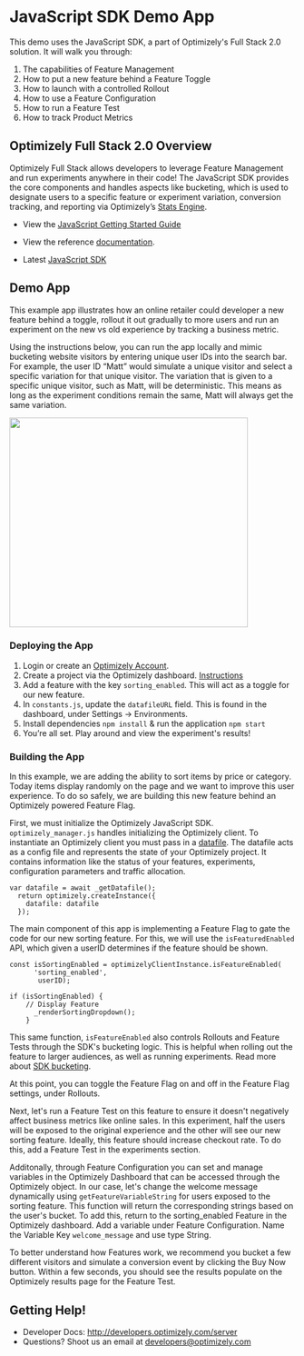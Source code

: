 # JavaScript SDK Demo App

This demo uses the JavaScript SDK, a part of Optimizely's Full Stack 2.0 solution. It will walk you through:

1. The capabilities of Feature Management
2. How to put a new feature behind a Feature Toggle
3. How to launch with a controlled Rollout
4. How to use a Feature Configuration
5. How to run a Feature Test
6. How to track Product Metrics

## Optimizely Full Stack 2.0 Overview

Optimizely Full Stack allows developers to leverage Feature Management and run experiments anywhere in their code! The JavaScript SDK provides the core components and handles aspects like bucketing, which is used to designate users to a specific feature or experiment variation, conversion tracking, and reporting via Optimizely’s [Stats Engine](https://www.optimizely.com/statistics/).

* View the [JavaScript Getting Started Guide](http://developers.optimizely.com/server/getting-started/index.html?language=python)

* View the reference [documentation](http://developers.optimizely.com/server/reference/index.html?language=javascript).

* Latest [JavaScript SDK](https://github.com/optimizely/javascript-sdk)

## Demo App

This example app illustrates how an online retailer could developer a new feature behind a toggle, rollout it out gradually to more users and run an experiment on the new vs old experience by tracking a business metric.

Using the instructions below, you can run the app locally and mimic bucketing website visitors by entering unique user IDs into the search bar. For example, the user ID “Matt” would simulate a unique visitor and select a specific variation for that unique visitor. The variation that is given to a specific unique visitor, such as Matt, will be deterministic. This means as long as the experiment conditions remain the same, Matt will always get the same variation.
 
<img src="https://github.com/optimizely/python-sdk-demo-app/blob/master/images/screenshot.png" width="420" height="369px">

### Deploying the App
1. Login or create an [Optimizely Account](https://app.optimizely.com/signin).
2. Create a project via the Optimizely dashboard. [Instructions](http://developers.optimizely.com/server/getting-started/index.html?language=javascript)
3. Add a feature with the key `sorting_enabled`. This will act as a toggle for our new feature.
4. In `constants.js`, update the `datafileURL` field. This is found in the dashboard, under Settings -> Environments.
5. Install dependencies `npm install` & run the application `npm start`
6. You’re all set. Play around and view the experiment's results!


### Building the App

In this example, we are adding the ability to sort items by price or category. Today items display randomly on the page and we want to improve this user experience. To do so safely, we are building this new feature behind an Optimizely powered Feature Flag.

First, we must initialize the Optimizely JavaScript SDK. `optimizely_manager.js` handles initializing the Optimizely client. To instantiate an Optimizely client you must pass in a [datafile](https://developers.optimizely.com/x/solutions/sdks/reference/?language=javascript#datafile). The datafile acts as a config file and represents the state of your Optimizely project. It contains information like the status of your features, experiments, configuration parameters and traffic allocation.

```
var datafile = await _getDatafile();
  return optimizely.createInstance({
    datafile: datafile
  });
```

The main component of this app is implementing a Feature Flag to gate the code for our new sorting feature. For this, we will use the `isFeaturedEnabled` API, which given a userID determines if the feature should be shown.

```
const isSortingEnabled = optimizelyClientInstance.isFeatureEnabled(
      'sorting_enabled',
       userID);

if (isSortingEnabled) {
    // Display Feature
      _renderSortingDropdown();
    }
```

This same function, `isFeatureEnabled` also controls Rollouts and Feature Tests through the SDK's bucketing logic. This is helpful when rolling out the feature to larger audiences, as well as running experiments. Read more about [SDK bucketing](https://help.optimizely.com/Build_Campaigns_and_Experiments/How_bucketing_works_in_Optimizely's_Full_Stack_SDKs).

At this point, you can toggle the Feature Flag on and off in the Feature Flag settings, under Rollouts.

Next, let's run a Feature Test on this feature to ensure it doesn't negatively affect business metrics like online sales. In this experiment, half the users will be exposed to the original experience and the other will see our new sorting feature. Ideally, this feature should increase checkout rate. To do this, add a Feature Test in the experiments section.

Additonally, through Feature Configuration you can set and manage variables in the Optimizely Dashboard that can be accessed through the Optimizely object. In our case, let's change the welcome message dynamically using `getFeatureVariableString` for users exposed to the sorting feature. This function will return the corresponding strings based on the user's bucket. To add this, return to the sorting_enabled Feature in the Optimizely dashboard. Add a variable under Feature Configuration. Name the Variable Key `welcome_message` and use type String.



To better understand how Features work, we recommend you bucket a few different visitors and simulate a conversion event by clicking the Buy Now button. Within a few seconds, you should see the results populate on the Optimizely results page for the Feature Test.



## Getting Help! 

* Developer Docs: http://developers.optimizely.com/server
* Questions? Shoot us an email at developers@optimizely.com
